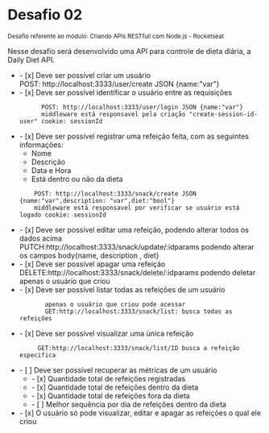 
<h1> Desafio 02 </h1>
<small> Desafio referente ao módulo: Criando APIs RESTfull com Node.js - Rocketseat </small>
<p>Nesse desafio será desenvolvido uma API para controle de dieta diária, a Daily Diet API.</p>

<ul>  
  <li> - [x]  Deve ser possível criar um usuário</li>
         POST: http://localhost:3333/user/create JSON {name:"var"}
  <li> - [x]  Deve ser possível identificar o usuário entre as requisições</li>

          POST: http://localhost:3333/user/login JSON {name:"var"}
          middleware está responsavel pela criação "create-session-id-user" cookie: sessionId 
  <li> - [x]  Deve ser possível registrar uma refeição feita, com as seguintes informações:
  
  
  <ul>
          <li>Nome</li>
          <li>Descrição</li>
          <li>Data e Hora</li>
          <li>Está dentro ou não da dieta</li>
  </ul>

        POST: http://localhost:3333/snack/create JSON {name:"var",description: "var",diet:"bool"}
        middleware está responsavel por verificar se usuário está logado cookie: sessionId  
    
  </li>
  
</ul>


<ul>
   <li> - [x]  Deve ser possível editar uma refeição, podendo alterar todos os dados acima </li>
          PUTCH:http://localhost:3333/snack/update/:idparams podendo alterar os campos body{name, description , diet}
   <li> - [x]  Deve ser possível apagar uma refeição </li>
         DELETE:http://localhost:3333/snack/delete/:idparams podendo deletar apenas o usuário que criou
   <li> - [x]  Deve ser possível listar todas as refeições de um usuário</li>
   
           apenas o usuário que criou pode acessar
           GET:http://localhost:3333/snack/list: busca todas as refeições
         
   <li> - [x]  Deve ser possível visualizar uma única refeição </li>
   
         GET:http://localhost:3333/snack/list/ID busca a refeição especifica
         
   <li> - [ ]  Deve ser possível recuperar as métricas de um usuário
          <ul>
            <li> - [x] Quantidade total de refeições registradas </li>
            <li> - [x] Quantidade total de refeições dentro da dieta </li>
            <li> - [x] Quantidade total de refeições fora da dieta </li>
            <li> - [ ] Melhor sequência por dia de refeições dentro da dieta </li>
          </ul>
       
  </li>
   <li> - [x]  O usuário só pode visualizar, editar e apagar as refeições o qual ele criou </li>
 </ul>










    

  
 
  

